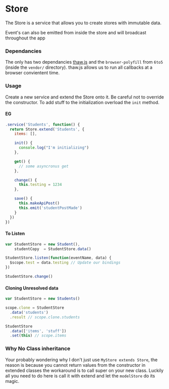 Store
====
The Store is a service that allows you to create stores with immutable data.

Event's can also be emitted from inside the store and will broadcast throughout the app

### Dependancies
The only has two dependancies [thaw.js](robertleeplummerjr.github.io/thaw.js/) and
the `browser-polyfill` from `6to5` (inside the `vendor/` directory).
thaw.js allows us to run all callbacks at a browser convientent time.

### Usage
Create a new service and extend the Store onto it. Be careful not to override
the constructor. To add stuff to the initialization overload the `init` method.

#### EG
```javascript
.service('Students', function() {
  return Store.extend('Students', {
    items: [],

    init() {
      console.log("I'm initializing")
    },

    get() {
      // some asyncronus get
    },

    change() {
      this.testing = 1234
    },

    save() {
      this.makeApiPost()
      this.emit('studentPostMade')
    }
  })
})
```

#### To Listen
```javascript
var StudentStore = new Student(),
    studentCopy  = StudentStore.data()

StudentStore.listen(function(eventName, data) {
  $scope.test = data.testing // Update our bindings
})

StudentStore.change()
```

#### Cloning Unresolved data
```javascript
var StudentStore = new Students()

scope.clone = StudentStore
  .data('students')
  .result // scope.clone.students

StudentStore
  .data(['items', 'stuff'])
  .set(this) // scope.items
```

### Why No Class inheritance
Your probably wondering why I don't just use `MyStore extends Store`, the reason
is because you cannot return values from the constructor in extended classes the
workaround is to call super on your new class. Luckily all you need to do here is
call it with extend and let the `modelStore` do its magic.

